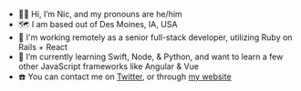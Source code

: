 - 👋🏻 Hi, I’m Nic, and my pronouns are he/him
- 🗺️ I am based out of Des Moines, IA, USA
- 🔨 I'm working remotely as a senior full-stack developer, utilizing Ruby on Rails + React
- 📖 I’m currently learning Swift, Node, & Python, and want to learn a few other JavaScript frameworks like Angular & Vue
- ☎️ You can contact me on [Twitter](https://twitter.com/niclake), or through [my website](http://niclake.me)
